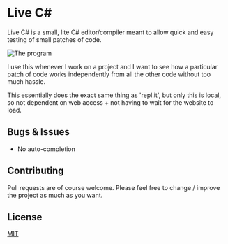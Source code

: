 # Live C#

Live C# is a small, lite C# editor/compiler meant to allow quick and easy testing of small patches of code.

![The program](https://i.imgur.com/yIapKxb.png)

I use this whenever I work on a project and I want to see how a particular patch of code works independently from all the other code without too much hassle.

This essentially does the exact same thing as 'repl.it', but only this is local, so not dependent on web access + not having to wait for the website to load.

## Bugs & Issues

- No auto-completion

## Contributing
Pull requests are of course welcome. Please feel free to change / improve the project as much as you want.

## License
[MIT](https://choosealicense.com/licenses/mit/)